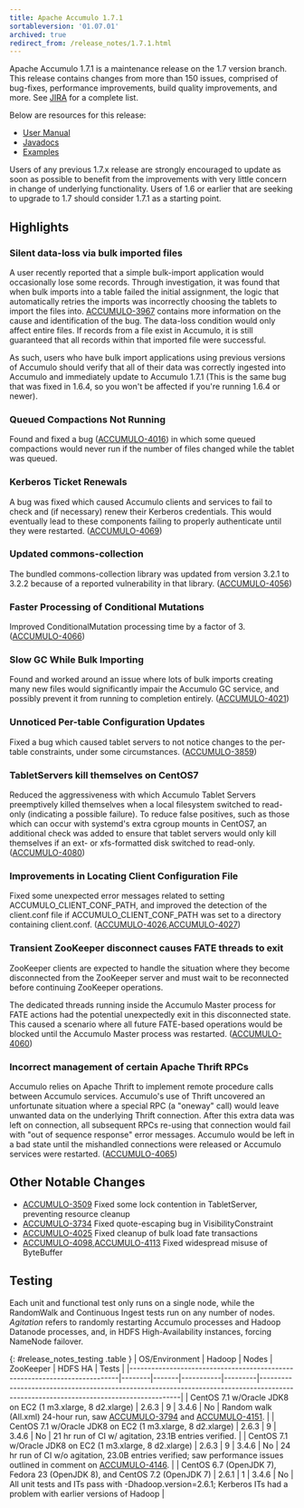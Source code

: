```yaml
---
title: Apache Accumulo 1.7.1
sortableversion: '01.07.01'
archived: true
redirect_from: /release_notes/1.7.1.html
---
```


Apache Accumulo 1.7.1 is a maintenance release on the 1.7 version branch. This
release contains changes from more than 150 issues, comprised of bug-fixes,
performance improvements, build quality improvements, and more. See
[JIRA][JIRA_171] for a complete list.

Below are resources for this release:

* [User Manual](/1.7/accumulo_user_manual.html)
* [Javadocs](/1.7/apidocs)
* [Examples](/1.7/examples)

Users of any previous 1.7.x release are strongly encouraged to update as soon
as possible to benefit from the improvements with very little concern in change
of underlying functionality. Users of 1.6 or earlier that are seeking to
upgrade to 1.7 should consider 1.7.1 as a starting point.

## Highlights

### Silent data-loss via bulk imported files

A user recently reported that a simple bulk-import application would
occasionally lose some records. Through investigation, it was found that when
bulk imports into a table failed the initial assignment, the logic that
automatically retries the imports was incorrectly choosing the tablets to
import the files into. [ACCUMULO-3967][ACCUMULO-3967] contains more information
on the cause and identification of the bug. The data-loss condition would only
affect entire files. If records from a file exist in Accumulo, it is still
guaranteed that all records within that imported file were successful.

As such, users who have bulk import applications using previous versions of
Accumulo should verify that all of their data was correctly ingested into
Accumulo and immediately update to Accumulo 1.7.1 (This is the same bug that
was fixed in 1.6.4, so you won't be affected if you're running 1.6.4 or newer).

### Queued Compactions Not Running

Found and fixed a bug ([ACCUMULO-4016][ACCUMULO-4016]) in which some queued
compactions would never run if the number of files changed while the tablet was
queued.

### Kerberos Ticket Renewals

A bug was fixed which caused Accumulo clients and services to fail to check and
(if necessary) renew their Kerberos credentials. This would eventually lead to
these components failing to properly authenticate until they were restarted.
([ACCUMULO-4069][ACCUMULO-4069])

### Updated commons-collection

The bundled commons-collection library was updated from version 3.2.1 to 3.2.2
because of a reported vulnerability in that library.
([ACCUMULO-4056][ACCUMULO-4056])

### Faster Processing of Conditional Mutations

Improved ConditionalMutation processing time by a factor of 3.
([ACCUMULO-4066][ACCUMULO-4066])

### Slow GC While Bulk Importing

Found and worked around an issue where lots of bulk imports creating many new
files would significantly impair the Accumulo GC service, and possibly prevent
it from running to completion entirely. ([ACCUMULO-4021][ACCUMULO-4021])

### Unnoticed Per-table Configuration Updates

Fixed a bug which caused tablet servers to not notice changes to the per-table
constraints, under some circumstances. ([ACCUMULO-3859][ACCUMULO-3859])

### TabletServers kill themselves on CentOS7

Reduced the aggressiveness with which Accumulo Tablet Servers preemptively
killed themselves when a local filesystem switched to read-only (indicating a
possible failure). To reduce false positives, such as those which can occur
with systemd's extra cgroup mounts in CentOS7, an additional check was added to
ensure that tablet servers would only kill themselves if an ext- or
xfs-formatted disk switched to read-only. ([ACCUMULO-4080][ACCUMULO-4080])

### Improvements in Locating Client Configuration File

Fixed some unexpected error messages related to setting
ACCUMULO_CLIENT_CONF_PATH, and improved the detection of the client.conf file if
ACCUMULO_CLIENT_CONF_PATH was set to a directory containing client.conf.
([ACCUMULO-4026][ACCUMULO-4026],[ACCUMULO-4027][ACCUMULO-4027])

### Transient ZooKeeper disconnect causes FATE threads to exit

ZooKeeper clients are expected to handle the situation where they become
disconnected from the ZooKeeper server and must wait to be reconnected
before continuing ZooKeeper operations.

The dedicated threads running inside the Accumulo Master process for FATE
actions had the potential unexpectedly exit in this disconnected state.
This caused a scenario where all future FATE-based operations would
be blocked until the Accumulo Master process was restarted. ([ACCUMULO-4060][ACCUMULO-4060])

### Incorrect management of certain Apache Thrift RPCs

Accumulo relies on Apache Thrift to implement remote procedure calls between
Accumulo services. Accumulo's use of Thrift uncovered an unfortunate situation
where a special RPC (a "oneway" call) would leave unwanted data on the underlying
Thrift connection. After this extra data was left on connection, all subsequent RPCs
re-using that connection would fail with "out of sequence response" error messages.
Accumulo would be left in a bad state until the mishandled connections were released
or Accumulo services were restarted. ([ACCUMULO-4065][ACCUMULO-4065])

## Other Notable Changes

 * [ACCUMULO-3509][ACCUMULO-3509] Fixed some lock contention in TabletServer, preventing resource cleanup
 * [ACCUMULO-3734][ACCUMULO-3734] Fixed quote-escaping bug in VisibilityConstraint
 * [ACCUMULO-4025][ACCUMULO-4025] Fixed cleanup of bulk load fate transactions
 * [ACCUMULO-4098][ACCUMULO-4098],[ACCUMULO-4113][ACCUMULO-4113] Fixed widespread misuse of ByteBuffer

## Testing

Each unit and functional test only runs on a single node, while the RandomWalk
and Continuous Ingest tests run on any number of nodes. *Agitation* refers to
randomly restarting Accumulo processes and Hadoop Datanode processes, and, in
HDFS High-Availability instances, forcing NameNode failover.

{: #release_notes_testing .table }
| OS/Environment                                                            | Hadoop | Nodes | ZooKeeper | HDFS HA | Tests                                                                                                                                |
|---------------------------------------------------------------------------|--------|-------|-----------|---------|--------------------------------------------------------------------------------------------------------------------------------------|
| CentOS 7.1 w/Oracle JDK8 on EC2 (1 m3.xlarge, 8 d2.xlarge)                | 2.6.3  | 9     | 3.4.6     | No      | Random walk (All.xml) 24-hour run, saw [ACCUMULO-3794][ACCUMULO-3794] and [ACCUMULO-4151][ACCUMULO-4151].                            |
| CentOS 7.1 w/Oracle JDK8 on EC2 (1 m3.xlarge, 8 d2.xlarge)                | 2.6.3  | 9     | 3.4.6     | No      | 21 hr run of CI w/ agitation, 23.1B entries verified.                                                                                |
| CentOS 7.1 w/Oracle JDK8 on EC2 (1 m3.xlarge, 8 d2.xlarge)                | 2.6.3  | 9     | 3.4.6     | No      | 24 hr run of CI w/o agitation, 23.0B entries verified; saw performance issues outlined in comment on [ACCUMULO-4146][ACCUMULO-4146]. |
| CentOS 6.7 (OpenJDK 7), Fedora 23 (OpenJDK 8), and CentOS 7.2 (OpenJDK 7) | 2.6.1  | 1     | 3.4.6     | No      | All unit tests and ITs pass with -Dhadoop.version=2.6.1; Kerberos ITs had a problem with earlier versions of Hadoop                  |

[JIRA_171]: https://issues.apache.org/jira/browse/ACCUMULO/fixforversion/12329940

[ACCUMULO-3509]: https://issues.apache.org/jira/browse/ACCUMULO-3509
[ACCUMULO-3734]: https://issues.apache.org/jira/browse/ACCUMULO-3734
[ACCUMULO-3794]: https://issues.apache.org/jira/browse/ACCUMULO-3794
[ACCUMULO-3859]: https://issues.apache.org/jira/browse/ACCUMULO-3859
[ACCUMULO-3967]: https://issues.apache.org/jira/browse/ACCUMULO-3967
[ACCUMULO-4016]: https://issues.apache.org/jira/browse/ACCUMULO-4016
[ACCUMULO-4021]: https://issues.apache.org/jira/browse/ACCUMULO-4021
[ACCUMULO-4025]: https://issues.apache.org/jira/browse/ACCUMULO-4025
[ACCUMULO-4026]: https://issues.apache.org/jira/browse/ACCUMULO-4026
[ACCUMULO-4027]: https://issues.apache.org/jira/browse/ACCUMULO-4027
[ACCUMULO-4056]: https://issues.apache.org/jira/browse/ACCUMULO-4056
[ACCUMULO-4060]: https://issues.apache.org/jira/browse/ACCUMULO-4060
[ACCUMULO-4065]: https://issues.apache.org/jira/browse/ACCUMULO-4065
[ACCUMULO-4066]: https://issues.apache.org/jira/browse/ACCUMULO-4066
[ACCUMULO-4069]: https://issues.apache.org/jira/browse/ACCUMULO-4069
[ACCUMULO-4080]: https://issues.apache.org/jira/browse/ACCUMULO-4080
[ACCUMULO-4098]: https://issues.apache.org/jira/browse/ACCUMULO-4098
[ACCUMULO-4113]: https://issues.apache.org/jira/browse/ACCUMULO-4113
[ACCUMULO-4146]: https://issues.apache.org/jira/browse/ACCUMULO-4146
[ACCUMULO-4151]: https://issues.apache.org/jira/browse/ACCUMULO-4151

